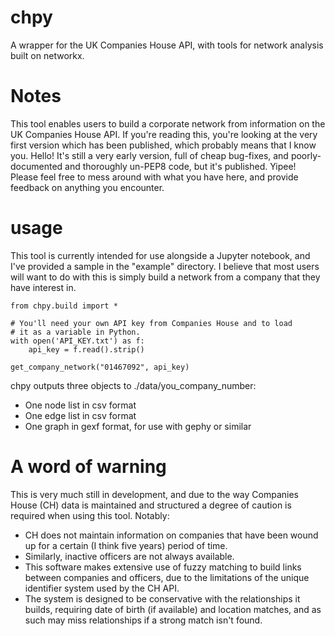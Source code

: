 # chpy
A wrapper for the UK Companies House API, with tools for network analysis built on networkx.

# Notes
This tool enables users to build a corporate network from information on the UK Companies House API.
If you're reading this, you're looking at the very first version which has been published, which probably means that I know you. Hello!
It's still a very early version, full of cheap bug-fixes, and poorly-documented and thoroughly un-PEP8 code, but it's published. Yipee! Please feel free to mess around with what you have here, and provide feedback on anything you encounter.

# usage
This tool is currently intended for use alongside a Jupyter notebook, and I've provided a sample in the "example" directory.
I believe that most users will want to do with this is simply build a network from a company that they have interest in.

```
from chpy.build import *

# You'll need your own API key from Companies House and to load
# it as a variable in Python.
with open('API_KEY.txt') as f:
    api_key = f.read().strip()

get_company_network("01467092", api_key)
```

chpy outputs three objects to ./data/you_company_number:
- One node list in csv format
- One edge list in csv format
- One graph in gexf format, for use with gephy or similar

# A word of warning
This is very much still in development, and due to the way Companies House (CH) data is maintained and structured a degree of caution is required when using this tool. Notably:
- CH does not maintain information on companies that have been wound up for a certain (I think five years) period of time.
- Similarly, inactive officers are not always available.
- This software makes extensive use of fuzzy matching to build links between companies and officers, due to the limitations of the unique identifier system used by the CH API.
- The system is designed to be conservative with the relationships it builds, requiring date of birth (if available) and location matches, and as such may miss relationships if a strong match isn't found.
